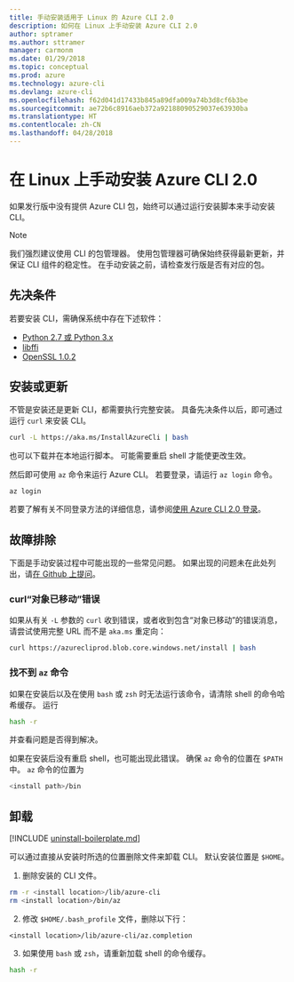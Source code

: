```yaml
---
title: 手动安装适用于 Linux 的 Azure CLI 2.0
description: 如何在 Linux 上手动安装 Azure CLI 2.0
author: sptramer
ms.author: sttramer
manager: carmonm
ms.date: 01/29/2018
ms.topic: conceptual
ms.prod: azure
ms.technology: azure-cli
ms.devlang: azure-cli
ms.openlocfilehash: f62d041d17433b845a89dfa009a74b3d8cf6b3be
ms.sourcegitcommit: ae72b6c8916aeb372a92188090529037e63930ba
ms.translationtype: HT
ms.contentlocale: zh-CN
ms.lasthandoff: 04/28/2018
---
```

# <a name="install-azure-cli-20-on-linux-manually"></a>在 Linux 上手动安装 Azure CLI 2.0

如果发行版中没有提供 Azure CLI 包，始终可以通过运行安装脚本来手动安装 CLI。

> [!NOTE]
> 我们强烈建议使用 CLI 的包管理器。 使用包管理器可确保始终获得最新更新，并保证 CLI 组件的稳定性。 在手动安装之前，请检查发行版是否有对应的包。

## <a name="prerequisites"></a>先决条件

若要安装 CLI，需确保系统中存在下述软件：

* [Python 2.7 或 Python 3.x](https://www.python.org/downloads/)
* [libffi](https://sourceware.org/libffi/)
* [OpenSSL 1.0.2](https://www.openssl.org/source/)

## <a name="install-or-update"></a>安装或更新

不管是安装还是更新 CLI，都需要执行完整安装。 具备先决条件以后，即可通过运行 `curl` 来安装 CLI。

```bash
curl -L https://aka.ms/InstallAzureCli | bash
```

也可以下载并在本地运行脚本。 可能需要重启 shell 才能使更改生效。 

然后即可使用 `az` 命令来运行 Azure CLI。 若要登录，请运行 `az login` 命令。

```azurecli
az login
```

若要了解有关不同登录方法的详细信息，请参阅[使用 Azure CLI 2.0 登录](authenticate-azure-cli.md)。

## <a name="troubleshooting"></a>故障排除

下面是手动安装过程中可能出现的一些常见问题。 如果出现的问题未在此处列出，请[在 Github 上提问](https://github.com/Azure/azure-cli/issues)。
### <a name="curl-object-moved-error"></a>curl“对象已移动”错误

如果从有关 `-L` 参数的 `curl` 收到错误，或者收到包含“对象已移动”的错误消息，请尝试使用完整 URL 而不是 `aka.ms` 重定向：

```bash
curl https://azurecliprod.blob.core.windows.net/install | bash
```

### <a name="az-command-not-found"></a>找不到 `az` 命令

如果在安装后以及在使用 `bash` 或 `zsh` 时无法运行该命令，请清除 shell 的命令哈希缓存。 运行

```bash
hash -r
```

并查看问题是否得到解决。

如果在安装后没有重启 shell，也可能出现此错误。 确保 `az` 命令的位置在 `$PATH` 中。 `az` 命令的位置为

```bash
<install path>/bin
```

## <a name="uninstall"></a>卸载

[!INCLUDE [uninstall-boilerplate.md](includes/uninstall-boilerplate.md)]

可以通过直接从安装时所选的位置删除文件来卸载 CLI。 默认安装位置是 `$HOME`。

1. 删除安装的 CLI 文件。

  ```bash
  rm -r <install location>/lib/azure-cli
  rm <install location>/bin/az
  ```
2. 修改 `$HOME/.bash_profile` 文件，删除以下行：

  ```
  <install location>/lib/azure-cli/az.completion
  ```

3. 如果使用 `bash` 或 `zsh`，请重新加载 shell 的命令缓存。

  ```bash
  hash -r
  ```
